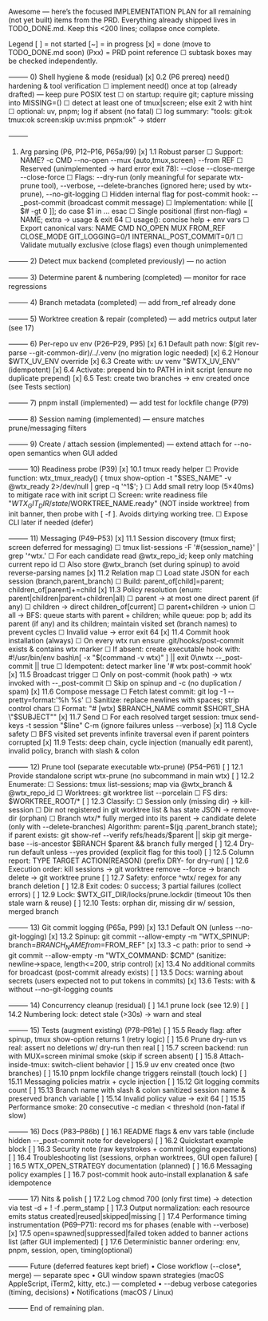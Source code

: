 Awesome — here’s the focused IMPLEMENTATION PLAN for all remaining (not yet built) items from the PRD. Everything already shipped lives in TODO_DONE.md. Keep this <200 lines; collapse once complete.

Legend
  [ ] = not started  [~] = in progress  [x] = done (move to TODO_DONE.md soon)  (Pxx) = PRD point reference
  ☐ subtask boxes may be checked independently.

⸻
0) Shell hygiene & mode (residual)
[x] 0.2 (P6 prereq) need() hardening & tool verification
    ☐ implement need() once at top (already drafted) — keep pure POSIX test
    ☐ on startup: require git; capture missing into MISSING=()
    ☐ detect at least one of tmux|screen; else exit 2 with hint
    ☐ optional: uv, pnpm; log if absent (no fatal)
    ☐ log summary: "tools: git:ok tmux:ok screen:skip uv:miss pnpm:ok" -> stderr

⸻
1) Arg parsing (P6, P12–P16, P65a/99)
[x] 1.1 Robust parser
    ☐ Support: NAME?  -c CMD  --no-open  --mux {auto,tmux,screen}  --from REF
    ☐ Reserved (unimplemented → hard error exit 78): --close --close-merge --close-force
    ☐ Flags: --dry-run (only meaningful for separate wtx-prune tool), --verbose, --delete-branches (ignored here; used by wtx-prune), --no-git-logging
    ☐ Hidden internal flag for post-commit hook: --_post-commit (broadcast commit message)
    ☐ Implementation: while [[ $# -gt 0 ]]; do case $1 in ... esac
    ☐ Single positional (first non-flag) = NAME; extra → usage & exit 64
    ☐ usage(): concise help + env vars
    ☐ Export canonical vars: NAME CMD NO_OPEN MUX FROM_REF CLOSE_MODE GIT_LOGGING=0/1 INTERNAL_POST_COMMIT=0/1
    ☐ Validate mutually exclusive (close flags) even though unimplemented

⸻
2) Detect mux backend (completed previously) — no action

⸻
3) Determine parent & numbering (completed) — monitor for race regressions

⸻
4) Branch metadata (completed) — add from_ref already done

⸻
5) Worktree creation & repair (completed) — add metrics output later (see 17)

⸻
6) Per-repo uv env (P26–P29, P95)
[x] 6.1 Default path now: $(git rev-parse --git-common-dir)/../.venv (no migration logic needed)
[x] 6.2 Honour $WTX_UV_ENV override
[x] 6.3 Create with: uv venv "$WTX_UV_ENV" (idempotent)
[x] 6.4 Activate: prepend bin to PATH in init script (ensure no duplicate prepend)
[x] 6.5 Test: create two branches → env created once (see Tests section)

⸻
7) pnpm install (implemented) — add test for lockfile change (P79)

⸻
8) Session naming (implemented) — ensure matches prune/messaging filters

⸻
9) Create / attach session (implemented) — extend attach for --no-open semantics when GUI added

⸻
10) Readiness probe (P39)
[x] 10.1 tmux ready helper
    ☐ Provide function: wtx_tmux_ready() { tmux show-option -t "$SES_NAME" -v @wtx_ready 2>/dev/null | grep -q '^1$'; }
    ☐ Add small retry loop (5×40ms) to mitigate race with init script
    ☐ Screen: write readiness file "$WTX_GIT_DIR/state/$WORKTREE_NAME.ready" (NOT inside worktree) from init banner, then probe with [ -f ]. Avoids dirtying working tree.
    ☐ Expose CLI later if needed (defer)

⸻
11) Messaging (P49–P53)
[x] 11.1 Session discovery (tmux first; screen deferred for messaging)
    ☐ tmux list-sessions -F '#{session_name}' | grep '^wtx\.'
    ☐ For each candidate read @wtx_repo_id; keep only matching current repo id
    ☐ Also store @wtx_branch (set during spinup) to avoid reverse-parsing names
[x] 11.2 Relation map
    ☐ Load state JSON for each session (branch,parent_branch)
    ☐ Build: parent_of[child]=parent; children_of[parent]+=child
[x] 11.3 Policy resolution (enum: parent|children|parent+children|all)
    ☐ parent → at most one direct parent (if any)
    ☐ children → direct children_of[current]
    ☐ parent+children → union
    ☐ all → BFS: queue starts with parent + children; while queue: pop b; add its parent (if any) and its children; maintain visited set (branch names) to prevent cycles
    ☐ Invalid value → error exit 64
[x] 11.4 Commit hook installation (always)
    ☐ On every wtx run ensure .git/hooks/post-commit exists & contains wtx marker
    ☐ If absent: create executable hook with:
       #!/usr/bin/env bash\n[ -x "$(command -v wtx)" ] || exit 0\nwtx --_post-commit || true
    ☐ Idempotent: detect marker line '# wtx post-commit hook'
[x] 11.5 Broadcast trigger
    ☐ Only on post-commit (hook path) → wtx invoked with --_post-commit
    ☐ Skip on spinup and -c (no duplication / spam)
[x] 11.6 Compose message
    ☐ Fetch latest commit: git log -1 --pretty=format:'%h %s'
    ☐ Sanitize: replace newlines with spaces; strip control chars
    ☐ Format: "# [wtx] $BRANCH_NAME commit $SHORT_SHA \"$SUBJECT\""
[x] 11.7 Send
    ☐ For each resolved target session: tmux send-keys -t session "$line" C-m (ignore failures unless --verbose)
[x] 11.8 Cycle safety
    ☐ BFS visited set prevents infinite traversal even if parent pointers corrupted
[x] 11.9 Tests: deep chain, cycle injection (manually edit parent), invalid policy, branch with slash & colon

⸻
12) Prune tool (separate executable wtx-prune) (P54–P61)
[ ] 12.1 Provide standalone script wtx-prune (no subcommand in main wtx)
[ ] 12.2 Enumerate:
    ☐ Sessions: tmux list-sessions; map via @wtx_branch & @wtx_repo_id
    ☐ Worktrees: git worktree list --porcelain
    ☐ FS dirs: $WORKTREE_ROOT/*
[ ] 12.3 Classify:
    ☐ Session only (missing dir) → kill-session
    ☐ Dir not registered in git worktree list & has state JSON → remove-dir (orphan)
    ☐ Branch wtx/* fully merged into its parent → candidate delete (only with --delete-branches)
       Algorithm: parent=$(jq .parent_branch state); if parent exists:
         git show-ref --verify refs/heads/$parent || skip
         git merge-base --is-ancestor $BRANCH $parent && branch fully merged
[ ] 12.4 Dry-run default unless --yes provided (explicit flag for this tool)
[ ] 12.5 Column report: TYPE TARGET ACTION(REASON) (prefix DRY- for dry-run)
[ ] 12.6 Execution order: kill sessions → git worktree remove --force → branch delete → git worktree prune
[ ] 12.7 Safety: enforce ^wtx/ regex for any branch deletion
[ ] 12.8 Exit codes: 0 success; 3 partial failures (collect errors)
[ ] 12.9 Lock: $WTX_GIT_DIR/locks/prune.lockdir (timeout 10s then stale warn & reuse)
[ ] 12.10 Tests: orphan dir, missing dir w/ session, merged branch

⸻
13) Git commit logging (P65a, P99)
[x] 13.1 Default ON (unless --no-git-logging)
[x] 13.2 Spinup: git commit --allow-empty -m "WTX_SPINUP: branch=$BRANCH_NAME from=$FROM_REF"
[x] 13.3 -c path: prior to send → git commit --allow-empty -m "WTX_COMMAND: $CMD" (sanitize: newline→space, length<=200, strip control)
[x] 13.4 No additional commits for broadcast (post-commit already exists)
[ ] 13.5 Docs: warning about secrets (users expected not to put tokens in commits)
[x] 13.6 Tests: with & without --no-git-logging counts

⸻
14) Concurrency cleanup (residual)
[ ] 14.1 prune lock (see 12.9)
[ ] 14.2 Numbering lock: detect stale (>30s) → warn and steal

⸻
15) Tests (augment existing) (P78–P81e)
[ ] 15.5 Ready flag: after spinup, tmux show-option returns 1 (retry logic)
[ ] 15.6 Prune dry-run vs real: assert no deletions w/ dry-run then real
[ ] 15.7 screen backend: run with MUX=screen minimal smoke (skip if screen absent)
[ ] 15.8 Attach-inside-tmux: switch-client behavior
[ ] 15.9 uv env created once (two branches)
[ ] 15.10 pnpm lockfile change triggers reinstall (touch lock)
[ ] 15.11 Messaging policies matrix + cycle injection
[ ] 15.12 Git logging commits count
[ ] 15.13 Branch name with slash & colon sanitized session name & preserved branch variable
[ ] 15.14 Invalid policy value → exit 64
[ ] 15.15 Performance smoke: 20 consecutive -c median < threshold (non-fatal if slow)

⸻
16) Docs (P83–P86b)
[ ] 16.1 README flags & env vars table (include hidden --_post-commit note for developers)
[ ] 16.2 Quickstart example block
[ ] 16.3 Security note (raw keystrokes + commit logging expectations)
[ ] 16.4 Troubleshooting list (sessions, orphan worktrees, GUI open failure)
[ ] 16.5 WTX_OPEN_STRATEGY documentation (planned)
[ ] 16.6 Messaging policy examples
[ ] 16.7 post-commit hook auto-install explanation & safe idempotence

⸻
17) Nits & polish
[ ] 17.2 Log chmod 700 (only first time) → detection via test -d + ! -f .perm_stamp
[ ] 17.3 Output normalization: each resource emits status created|reused|skipped|missing
[ ] 17.4 Performance timing instrumentation (P69–P71): record ms for phases (enable with --verbose)
[x] 17.5 open=spawned|suppressed|failed token added to banner actions list (after GUI implemented)
[ ] 17.6 Deterministic banner ordering: env, pnpm, session, open, timing(optional)

⸻
Future (deferred features kept brief)
  • Close workflow (--close*, merge) — separate spec
  • GUI window spawn strategies (macOS AppleScript, iTerm2, kitty, etc.) — completed
  • --debug verbose categories (timing, decisions)
  • Notifications (macOS / Linux)

⸻
End of remaining plan.

